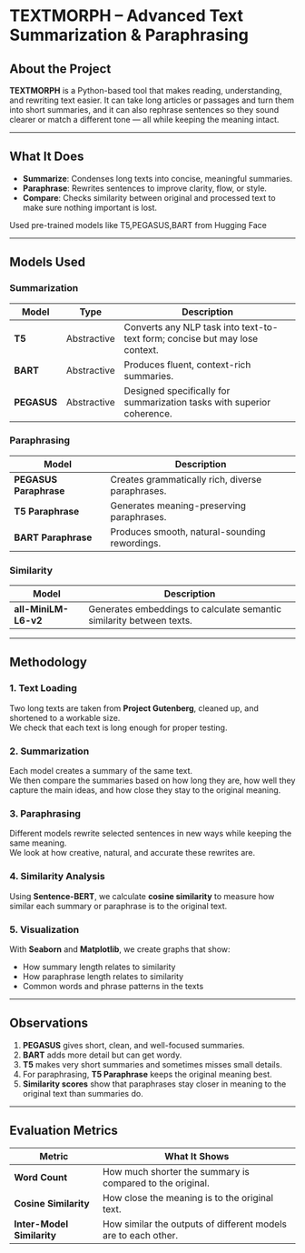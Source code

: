 # TEXTMORPH – Advanced Text Summarization & Paraphrasing

## About the Project
**TEXTMORPH** is a Python-based tool that makes reading, understanding, and rewriting text easier. It can take long articles or passages and turn them into short summaries, and it can also rephrase sentences so they sound clearer or match a different tone — all while keeping the meaning intact.  

---

## What It Does
- **Summarize**: Condenses long texts into concise, meaningful summaries.  
- **Paraphrase**: Rewrites sentences to improve clarity, flow, or style.  
- **Compare**: Checks similarity between original and processed text to make sure nothing important is lost.  

Used pre-trained models like T5,PEGASUS,BART from Hugging Face  

---

## Models Used

### Summarization
| Model | Type | Description |
|--------|------|-------------|
| **T5** | Abstractive | Converts any NLP task into text-to-text form; concise but may lose context. |
| **BART** | Abstractive | Produces fluent, context-rich summaries. |
| **PEGASUS** | Abstractive | Designed specifically for summarization tasks with superior coherence. |

### Paraphrasing
| Model | Description |
|--------|-------------|
| **PEGASUS Paraphrase** | Creates grammatically rich, diverse paraphrases. |
| **T5 Paraphrase** | Generates meaning-preserving paraphrases. |
| **BART Paraphrase** | Produces smooth, natural-sounding rewordings. |

### Similarity
| Model | Description |
|--------|-------------|
| **all-MiniLM-L6-v2** | Generates embeddings to calculate semantic similarity between texts. |

---

## Methodology

### 1. **Text Loading**
Two long texts are taken from **Project Gutenberg**, cleaned up, and shortened to a workable size.  
We check that each text is long enough for proper testing.

### 2. **Summarization**
Each model creates a summary of the same text.  
We then compare the summaries based on how long they are, how well they capture the main ideas, and how close they stay to the original meaning.

### 3. **Paraphrasing**
Different models rewrite selected sentences in new ways while keeping the same meaning.  
We look at how creative, natural, and accurate these rewrites are.

### 4. **Similarity Analysis**
Using **Sentence-BERT**, we calculate **cosine similarity** to measure how similar each summary or paraphrase is to the original text.

### 5. **Visualization**
With **Seaborn** and **Matplotlib**, we create graphs that show:
- How summary length relates to similarity  
- How paraphrase length relates to similarity  
- Common words and phrase patterns in the texts  

---

## Observations
1. **PEGASUS** gives short, clean, and well-focused summaries.  
2. **BART** adds more detail but can get wordy.  
3. **T5** makes very short summaries and sometimes misses small details.  
4. For paraphrasing, **T5 Paraphrase** keeps the original meaning best.  
5. **Similarity scores** show that paraphrases stay closer in meaning to the original text than summaries do.  

---

## Evaluation Metrics
| Metric | What It Shows |
|---------|----------------|
| **Word Count** | How much shorter the summary is compared to the original. |
| **Cosine Similarity** | How close the meaning is to the original text. |
| **Inter-Model Similarity** | How similar the outputs of different models are to each other. |